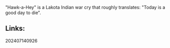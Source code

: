 "Hawk-a-Hey" is a Lakota Indian war cry that roughly translates: "Today is a good day to die".


## Links: 



202407140926
